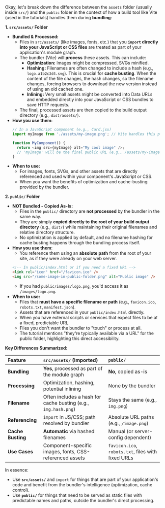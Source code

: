 Okay, let's break down the difference between the `assets` folder (usually inside `src/`) and the `public` folder in the context of how a build tool like Vite (used in the tutorials) handles them during **bundling**:

**1. `src/assets/` Folder**

*   **Bundled & Processed:**
    *   Files in `src/assets/` (like images, fonts, etc.) that you **`import` directly into your JavaScript or CSS files** are treated as part of your application's module graph.
    *   The bundler (Vite) will **process** these assets. This can include:
        *   **Optimization:** Images might be compressed, SVGs minified.
        *   **Hashing:** Filenames are often changed to include a hash (e.g., `logo.a1b2c3d4.svg`). This is crucial for **cache busting**. When the content of the file changes, the hash changes, so the filename changes, forcing browsers to download the new version instead of using an old cached one.
        *   **Inlining:** Very small assets might be converted into Data URLs and embedded directly into your JavaScript or CSS bundles to save HTTP requests.
    *   The final, processed assets are then copied to the build output directory (e.g., `dist/assets/`).
*   **How you use them:**
    ```javascript
    // In a JavaScript component (e.g., Card.jsx)
    import myImage from './assets/my-image.png'; // Vite handles this path

    function MyComponent() {
      return <img src={myImage} alt="My cool image" />;
      // 'myImage' will be the final public URL (e.g., /assets/my-image.a1b2c3d4.png)
    }
    ```
*   **When to use:**
    *   For images, fonts, SVGs, and other assets that are directly referenced and used within your component's JavaScript or CSS.
    *   When you want the benefits of optimization and cache-busting provided by the bundler.

**2. `public/` Folder**

*   **NOT Bundled - Copied As-Is:**
    *   Files in the `public/` directory are **not processed** by the bundler in the same way.
    *   They are simply **copied directly to the root of your build output directory** (e.g., `dist/`) while maintaining their original filenames and relative directory structure.
    *   No optimization is applied by default, and no filename hashing for cache busting happens through the bundling process itself.
*   **How you use them:**
    *   You reference them using an **absolute path** from the root of your site, as if they were already on your web server.
    ```html
    <!-- In public/index.html or if you need a fixed URL -->
    <link rel="icon" href="/favicon.ico" />
    <img src="/some-image-in-public-folder.png" alt="Public image" />
    ```
    *   If you had `public/images/logo.png`, you'd access it as `/images/logo.png`.
*   **When to use:**
    *   Files that **must have a specific filename or path** (e.g., `favicon.ico`, `robots.txt`, `manifest.json`).
    *   Assets that are referenced in your `public/index.html` directly.
    *   When you have external scripts or services that expect files to be at a fixed, predictable URL.
    *   Files you don't want the bundler to "touch" or process at all.
    *   The tutorial mentions "they're typically available via a URL" for the public folder, highlighting this direct accessibility.

**Key Differences Summarized:**

| Feature          | `src/assets/` (Imported)                               | `public/`                                         |
| :--------------- | :----------------------------------------------------- | :------------------------------------------------ |
| **Bundling**     | **Yes**, processed as part of the module graph         | **No**, copied as-is                              |
| **Processing**   | Optimization, hashing, potential inlining              | None by the bundler                               |
| **Filename**     | Often includes a hash for cache busting (e.g., `img.hash.png`) | Stays the same (e.g., `img.png`)                  |
| **Referencing**  | `import` in JS/CSS; path resolved by bundler           | Absolute URL paths (e.g., `/image.png`)           |
| **Cache Busting**| **Automatic** via hashed filenames                     | Manual (or server-config dependent)               |
| **Use Cases**    | Component-specific images, fonts, CSS-referenced assets | `favicon.ico`, `robots.txt`, files with fixed URLs |

In essence:

*   Use **`src/assets/`** and `import` for things that are part of your application's code and benefit from the bundler's intelligence (optimization, cache control).
*   Use **`public/`** for things that need to be served as static files with predictable names and paths, outside the bundler's direct processing.